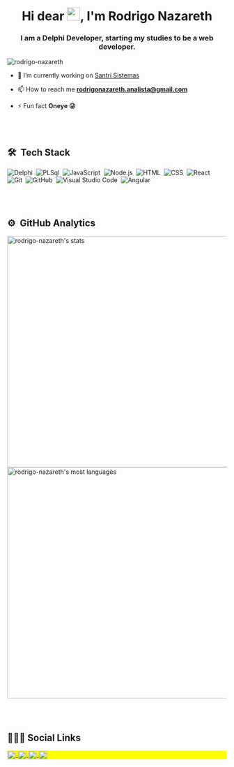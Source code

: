<h1 align="center">Hi dear <img src="https://raw.githubusercontent.com/kaueMarques/kaueMarques/master/hi.gif" width="30px">, I'm Rodrigo Nazareth</h1>
<h3 align="center">I am a Delphi Developer, starting my studies to be a web developer.</h3>
<p align="left"> <img src="https://komarev.com/ghpvc/?username=rodrigo-nazareth" alt="rodrigo-nazareth" /> </p>

- 🔭 I’m currently working on [Santri Sistemas](https://santri.com.br/)

<!--- 👨‍💻 All of my projects are available at [meuportfolio.com.br](https://meuportfolio.com.br)

- ▶️ I regulary post videos on [youtube.com/rodrigo-nazareth](https://youtube.com/rodrigo-nazareth)

- 💬 Ask me about **JavaScript, HTML, CSS, SQL**-->

- 📫 How to reach me **rodrigonazareth.analista@gmail.com**

- ⚡ Fun fact **Oneye 😜**

<br><br>

## 🛠 &nbsp;Tech Stack

![Delphi](https://img.shields.io/badge/-Delphi-05122A?style=flat&logo=delphi)&nbsp;
![PLSql](https://img.shields.io/badge/-PLSql-05122A?style=flat&logo=oracle)&nbsp;
![JavaScript](https://img.shields.io/badge/-JavaScript-05122A?style=flat&logo=javascript)&nbsp;
![Node.js](https://img.shields.io/badge/-Node.js-05122A?style=flat&logo=node.js)&nbsp;
![HTML](https://img.shields.io/badge/-HTML-05122A?style=flat&logo=HTML5)&nbsp;
![CSS](https://img.shields.io/badge/-CSS-05122A?style=flat&logo=CSS3&logoColor=1572B6)&nbsp;
![React](https://img.shields.io/badge/-React-05122A?style=flat&logo=react)&nbsp;
![Git](https://img.shields.io/badge/-Git-05122A?style=flat&logo=git)&nbsp;
![GitHub](https://img.shields.io/badge/-GitHub-05122A?style=flat&logo=github)&nbsp;
![Visual Studio Code](https://img.shields.io/badge/-Visual%20Studio%20Code-05122A?style=flat&logo=visual-studio-code&logoColor=007ACC)&nbsp;
![Angular](https://img.shields.io/badge/-Angular-05122A?style=flat&logo=Angular)&nbsp;
<!-- ![Markdown](https://img.shields.io/badge/-Markdown-05122A?style=flat&logo=markdown)&nbsp; -->
<!-- ![PostgreSQL](https://img.shields.io/badge/-PostgreSQL-05122A?style=flat&logo=postgresql)&nbsp; -->
<!-- ![SQLite](https://img.shields.io/badge/-SQLite-05122A?style=flat&logo=sqlite)&nbsp; -->

<br><br>

## ⚙️ &nbsp;GitHub Analytics

<p align="left">
<img width="530em" src="https://github-readme-stats.vercel.app/api?username=rodrigo-nazareth&show_icons=true&theme=vision-friendly-dark" alt="rodrigo-nazareth's stats"/>
<img width="530em" src="https://github-readme-stats.vercel.app/api/top-langs/?username=rodrigo-nazareth&layout=compact&theme=vision-friendly-dark" alt="rodrigo-nazareth's most languages"/>
</p>

<br><br>



## 👨🏽‍💻&nbsp;Social Links

<p align="left" style="background:yellow">
<a href="https://www.linkedin.com/in/rodrigo-nazareth-626995a3/" target="_blank">
  <img align="center" src="https://cdn.jsdelivr.net/npm/simple-icons@3.0.1/icons/linkedin.svg" height="20" width="20" alt="linkedin"/>
</a>
<a href="https://www.instagram.com/drigo_naz" target="_blank">
 <img align="center" src="https://cdn.jsdelivr.net/npm/simple-icons@3.0.1/icons/instagram.svg"eight="20" width="20" alt="instagram"/>
</a>
<a href="https://stackoverflow.com/users/15861416/rodrigo-nazareth" target="_blank">
  <img align="center" src="https://cdn.jsdelivr.net/npm/simple-icons@3.0.1/icons/stackoverflow.svg" height="20" width="20" alt="stackoverflow"/>
</a>
<a href="https://codepen.io/rodrigo-nazareth" target="_blank">
  <img align="center" src="https://cdn.jsdelivr.net/npm/simple-icons@3.0.1/icons/codepen.svg" height="20" width="20" alt="codepen"/>
</a>  
</p>
<!-- <a href="https://youtube.com/rodrigo-nazareth" target="_blank">
 <img align="center" src="https://img.shields.io/badge/-maykbrito-05122A?style=flat&logo=youtube" alt="youtube"/>
</a> -->
<!-- <a href="https://twitter.com/rodrigo-nazareth" target="_blank">
  <img align="center" src="https://img.shields.io/badge/-maykbrito-05122A?style=flat&logo=twitter" alt="twitter"/>  
</a> -->
<!-- <img width="500em" src="https://github-readme-twitter-gazf.vercel.app/api?id=rodrigo-nazareth&layout=wide&show_reply=off&show_retweet=off" /> -->


<!--
**rodrigo-nazareth/rodrigo-nazareth** is a ✨ _special_ ✨ repository because its `README.md` (this file) appears on your GitHub profile.

Here are some ideas to get you started:

- 🔭 I’m currently working on ...
- 🌱 I’m currently learning ...
- 👯 I’m looking to collaborate on ...
- 🤔 I’m looking for help with ...
- 💬 Ask me about ...
- 📫 How to reach me: ...
- 😄 Pronouns: ...
- ⚡ Fun fact: ...
-->
